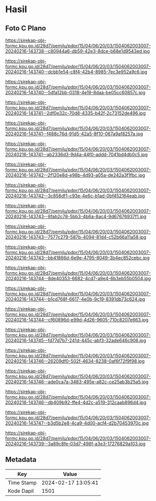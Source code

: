 # Hasil

## Foto C Plano

https://sirekap-obj-formc.kpu.go.id/28d7/pemilu/pdpr/15/04/06/20/03/1504062003007-20240216-143738--c80944a6-db59-42e3-8dce-b68e1d9543ed.jpg

https://sirekap-obj-formc.kpu.go.id/28d7/pemilu/pdpr/15/04/06/20/03/1504062003007-20240216-143740--dcbb1e54-c8f4-42b4-8985-7ec3e952a9c6.jpg

https://sirekap-obj-formc.kpu.go.id/28d7/pemilu/pdpr/15/04/06/20/03/1504062003007-20240216-143740--5dfa12bb-0318-4e19-8daa-be05cc60857c.jpg

https://sirekap-obj-formc.kpu.go.id/28d7/pemilu/pdpr/15/04/06/20/03/1504062003007-20240216-143741--2df0e32c-70d8-4335-b42f-2c73152de496.jpg

https://sirekap-obj-formc.kpu.go.id/28d7/pemilu/pdpr/15/04/06/20/03/1504062003007-20240216-143741--f488c76d-91d5-42a5-8f10-067a9af8257a.jpg

https://sirekap-obj-formc.kpu.go.id/28d7/pemilu/pdpr/15/04/06/20/03/1504062003007-20240216-143741--ab2336d3-9d4a-44f0-addd-7041bd4db0c5.jpg

https://sirekap-obj-formc.kpu.go.id/28d7/pemilu/pdpr/15/04/06/20/03/1504062003007-20240216-143742--2f120e8d-e98b-4d93-a05a-de242a3f1fbc.jpg

https://sirekap-obj-formc.kpu.go.id/28d7/pemilu/pdpr/15/04/06/20/03/1504062003007-20240216-143742--3c858df1-c93e-4e6c-b1ad-0bf452164eab.jpg

https://sirekap-obj-formc.kpu.go.id/28d7/pemilu/pdpr/15/04/06/20/03/1504062003007-20240216-143743--8fab2c78-5bb3-4b6a-8ac4-9d67676937f1.jpg

https://sirekap-obj-formc.kpu.go.id/28d7/pemilu/pdpr/15/04/06/20/03/1504062003007-20240216-143743--7577c279-587b-4094-81d4-c52b66a11a58.jpg

https://sirekap-obj-formc.kpu.go.id/28d7/pemilu/pdpr/15/04/06/20/03/1504062003007-20240216-143743--bb41866d-6e9e-4795-8049-3b4ec852cebc.jpg

https://sirekap-obj-formc.kpu.go.id/28d7/pemilu/pdpr/15/04/06/20/03/1504062003007-20240216-143744--8de40353-6682-4cd7-a9e4-6b3eb55b0504.jpg

https://sirekap-obj-formc.kpu.go.id/28d7/pemilu/pdpr/15/04/06/20/03/1504062003007-20240216-143744--b1cd768f-6617-4e0b-9c19-8391db73c624.jpg

https://sirekap-obj-formc.kpu.go.id/28d7/pemilu/pdpr/15/04/06/20/03/1504062003007-20240216-143744--cf60896d-e99d-4d26-9605-710c8207e663.jpg

https://sirekap-obj-formc.kpu.go.id/28d7/pemilu/pdpr/15/04/06/20/03/1504062003007-20240216-143745--fd77d7b7-241d-445c-abf3-32ade646c906.jpg

https://sirekap-obj-formc.kpu.go.id/28d7/pemilu/pdpr/15/04/06/20/03/1504062003007-20240216-143746--26209df0-502f-4634-8238-0af6f72f9f98.jpg

https://sirekap-obj-formc.kpu.go.id/28d7/pemilu/pdpr/15/04/06/20/03/1504062003007-20240216-143746--ade0ca7a-3483-495e-a82c-ce25ab3b25a5.jpg

https://sirekap-obj-formc.kpu.go.id/28d7/pemilu/pdpr/15/04/06/20/03/1504062003007-20240216-143746--db409b92-ffe4-4d2c-a519-312caab896d4.jpg

https://sirekap-obj-formc.kpu.go.id/28d7/pemilu/pdpr/15/04/06/20/03/1504062003007-20240216-143747--b3d5b2e8-4ca9-4d00-acf4-d2b70453970c.jpg

https://sirekap-obj-formc.kpu.go.id/28d7/pemilu/pdpr/15/04/06/20/03/1504062003007-20240216-143739--3a89c8fe-03d7-498f-a3e3-17276829a103.jpg


## Metadata

| Key        | Value               |
| ---------- | ------------------- |
| Time Stamp | 2024-02-17 13:05:41 |
| Kode Dapil | 1501                |



